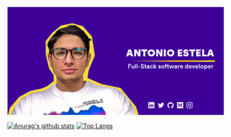 <img src="https://github.com/AntonioEstela/AntonioEstela/blob/master/Imagen_presentacion.png">

[![Anurag's github stats](https://github-readme-stats.vercel.app/api?username=AntonioEstela)](https://github.com/anuraghazra/github-readme-stats)
[![Top Langs](https://github-readme-stats.vercel.app/api/top-langs/?username=AntonioEstela)](https://github.com/anuraghazra/github-readme-stats)

<!--
**AntonioEstela/AntonioEstela** is a ✨ _special_ ✨ repository because its `README.md` (this file) appears on your GitHub profile.

Here are some ideas to get you started:

- 🔭 I’m currently working on ...
- 🌱 I’m currently learning ...
- 👯 I’m looking to collaborate on ...
- 🤔 I’m looking for help with ...
- 💬 Ask me about ...
- 📫 How to reach me: ...
- 😄 Pronouns: ...
- ⚡ Fun fact: ...
-->
